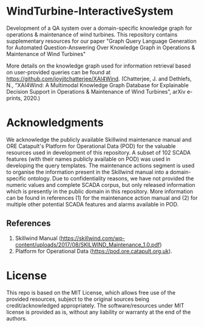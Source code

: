 # WindTurbine-InteractiveSystem
Development of a QA system over a domain-specific knowledge graph for operations &amp; maintenance of wind turbines.
This repository contains supplementary resources for our paper "Graph Query Language Generation for Automated Question-Answering Over Knowledge Graph in Operations &amp; Maintenance of Wind Turbines" 

More details on the knowledge graph used for information retrieval based on user-provided queries can be found at https://github.com/joyjitchatterjee/XAI4Wind. (Chatterjee, J. and Dethlefs, N., “XAI4Wind: A Multimodal Knowledge Graph Database for Explainable Decision Support in Operations & Maintenance of Wind Turbines”, arXiv e-prints, 2020.)

# Acknowledgments
We acknowledge the publicly available Skillwind maintenance manual and ORE Catapult's Platform for Operational Data (POD) for the valuable resources used in development of this repository.
A subset of 102 SCADA features (with their names publicly available on POD) was used in developing the query templates. The maintenance actions segment is used to organise the information present in the Skillwind manual into a domain-specific ontology. Due to confidentiality reasons, we have not provided the numeric values and complete SCADA corpus, but only released information which is presently in the public domain in this repository. More information can be found in references (1) for the maintenance action manual and (2) for multiple other potential SCADA features and alarms available in POD.


## References
1. Skillwind Manual (https://skillwind.com/wp-content/uploads/2017/08/SKILWIND_Maintenance_1.0.pdf) 
2. Platform for Operational Data (https://pod.ore.catapult.org.uk). 

# License

This repo is based on the MIT License, which allows free use of the provided resources, subject to the original sources being credit/acknowledged appropriately. The software/resources under MIT license is provided as is, without any liability or warranty at the end of the authors.
